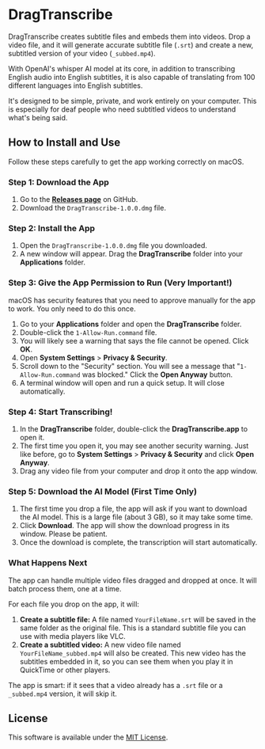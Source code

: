 # DragTranscribe

DragTranscribe creates subtitle files and embeds them into videos. Drop a video file, and it will generate accurate subtitle file (`.srt`) and create a new, subtitled version of your video (`_subbed.mp4`).  

With OpenAI's whisper AI model at its core, in addition to transcribing English audio into English subtitles, it is also capable of translating from 100 different languages into English subtitles.

It's designed to be simple, private, and work entirely on your computer. This is especially for deaf people who need subtitled videos to understand what's being said.

## How to Install and Use

Follow these steps carefully to get the app working correctly on macOS.

### Step 1: Download the App

1.  Go to the [**Releases page**](https://github.com/jared-j-evans/DragTranscribe/releases) on GitHub.
2.  Download the `DragTranscribe-1.0.0.dmg` file.

### Step 2: Install the App

1.  Open the `DragTranscribe-1.0.0.dmg` file you downloaded.
2.  A new window will appear. Drag the **DragTranscribe** folder into your **Applications** folder.

### Step 3: Give the App Permission to Run (Very Important!)

macOS has security features that you need to approve manually for the app to work. You only need to do this once.

1.  Go to your **Applications** folder and open the **DragTranscribe** folder.
2.  Double-click the `1-Allow-Run.command` file.
3.  You will likely see a warning that says the file cannot be opened. Click **OK**.
4.  Open **System Settings** > **Privacy & Security**.
5.  Scroll down to the "Security" section. You will see a message that "`1-Allow-Run.command` was blocked." Click the **Open Anyway** button.
6.  A terminal window will open and run a quick setup. It will close automatically.

### Step 4: Start Transcribing!

1.  In the **DragTranscribe** folder, double-click the **DragTranscribe.app** to open it.
2.  The first time you open it, you may see another security warning. Just like before, go to **System Settings** > **Privacy & Security** and click **Open Anyway**.
3.  Drag any video file from your computer and drop it onto the app window.

### Step 5: Download the AI Model (First Time Only)

1.  The first time you drop a file, the app will ask if you want to download the AI model. This is a large file (about 3 GB), so it may take some time.
2.  Click **Download**. The app will show the download progress in its window. Please be patient.
3.  Once the download is complete, the transcription will start automatically.

### What Happens Next

The app can handle multiple video files dragged and dropped at once. It will batch process them, one at a time.

For each file you drop on the app, it will:

1.  **Create a subtitle file:** A file named `YourFileName.srt` will be saved in the same folder as the original file. This is a standard subtitle file you can use with media players like VLC.
2.  **Create a subtitled video:** A new video file named `YourFileName_subbed.mp4` will also be created. This new video has the subtitles embedded in it, so you can see them when you play it in QuickTime or other players.

The app is smart: if it sees that a video already has a `.srt` file or a `_subbed.mp4` version, it will skip it.

## License

This software is available under the [MIT License](LICENSE).
